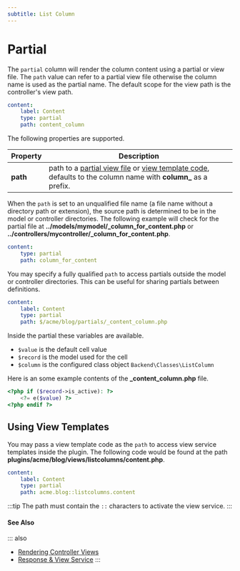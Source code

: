```yaml
---
subtitle: List Column
---
```

# Partial

The `partial` column will render the column content using a partial or view file. The `path` value can refer to a partial view file otherwise the column name is used as the partial name. The default scope for the view path is the controller's view path.

```yaml
content:
    label: Content
    type: partial
    path: content_column
```

The following properties are supported.

Property | Description
------------- | -------------
**path** | path to a [partial view file](../../extend/system/views.md) or [view template code](../../extend/services/response-view.md), defaults to the column name with **column_** as a prefix.

When the `path` is set to an unqualified file name (a file name without a directory path or extension), the source path is determined to be in the model or controller directories. The following example will check for the partial file at **../models/mymodel/_column_for_content.php** or **../controllers/mycontroller/_column_for_content.php**.

```yaml
content:
    type: partial
    path: column_for_content
```

You may specify a fully qualified `path` to access partials outside the model or controller directories. This can be useful for sharing partials between definitions.

```yaml
content:
    label: Content
    type: partial
    path: $/acme/blog/partials/_content_column.php
```

Inside the partial these variables are available.

- `$value` is the default cell value
- `$record` is the model used for the cell
- `$column` is the configured class object `Backend\Classes\ListColumn`

Here is an some example contents of the **_content_column.php** file.

```php
<?php if ($record->is_active): ?>
    <?= e($value) ?>
<?php endif ?>
```

## Using View Templates

You may pass a view template code as the `path` to access view service templates inside the plugin. The following code would be found at the path **plugins/acme/blog/views/listcolumns/content.php**.

```yaml
content:
    label: Content
    type: partial
    path: acme.blog::listcolumns.content
```

:::tip
The path must contain the `::` characters to activate the view service.
:::

#### See Also

::: also
* [Rendering Controller Views](../../extend/system/views.md)
* [Response & View Service](../../extend/services/response-view.md)
:::
